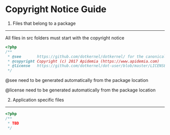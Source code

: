 Copyright  Notice Guide
==================

1. Files that belong to a package
-----------
All files in src folders must start with the copyright notice 

```php
<?php
/**
 * @see       https://github.com/dotkernel/dotkernel/ for the canonical source repository
 * @copyright Copyright (c) 2017 Apidemia (https://www.apidemia.com)
 * @license   https://github.com/dotkernel/dot-user/blob/master/LICENSE.md MIT License
 */
 ```


@see  need to be generated automatically  from the package location
 
@license need to be generated automatically  from the package location

2. Application specific files
-----------

```php
<?php
/**
 * TBD
 */
 ```
 
